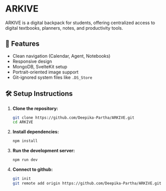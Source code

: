 # ARKIVE

ARKIVE is a digital backpack for students, offering centralized access to digital textbooks, planners, notes, and productivity tools.

## 🚀 Features

- Clean navigation (Calendar, Agent, Notebooks)
- Responsive design
- MongoDB, SvelteKit setup
- Portrait-oriented image support
- Git-ignored system files like `.DS_Store`

## 🛠️ Setup Instructions

1. **Clone the repository:**

   ```bash
   git clone https://github.com/Deepika-Partha/ARKIVE.git
   cd ARKIVE
   
2. **Install dependencies:**

   ```bash
   npm install
   
3. **Run the development server:**

   ```bash
   npm run dev

4. **Connect to github:**

   ```bash
   git init
   git remote add origin https://github.com/Deepika-Partha/ARKIVE.git
   
